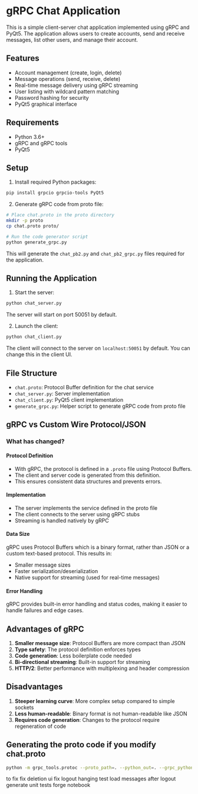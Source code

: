 # gRPC Chat Application

This is a simple client-server chat application implemented using gRPC and PyQt5. The application allows users to create accounts, send and receive messages, list other users, and manage their account.

## Features

- Account management (create, login, delete)
- Message operations (send, receive, delete)
- Real-time message delivery using gRPC streaming
- User listing with wildcard pattern matching
- Password hashing for security
- PyQt5 graphical interface

## Requirements

- Python 3.6+
- gRPC and gRPC tools
- PyQt5

## Setup

1. Install required Python packages:

```bash
pip install grpcio grpcio-tools PyQt5
```

2. Generate gRPC code from proto file:

```bash
# Place chat.proto in the proto directory
mkdir -p proto
cp chat.proto proto/

# Run the code generator script
python generate_grpc.py
```

This will generate the `chat_pb2.py` and `chat_pb2_grpc.py` files required for the application.

## Running the Application

1. Start the server:

```bash
python chat_server.py
```

The server will start on port 50051 by default.

2. Launch the client:

```bash
python chat_client.py
```

The client will connect to the server on `localhost:50051` by default. You can change this in the client UI.

## File Structure

- `chat.proto`: Protocol Buffer definition for the chat service
- `chat_server.py`: Server implementation
- `chat_client.py`: PyQt5 client implementation
- `generate_grpc.py`: Helper script to generate gRPC code from proto file

## gRPC vs Custom Wire Protocol/JSON

### What has changed?

#### Protocol Definition

- With gRPC, the protocol is defined in a `.proto` file using Protocol Buffers.
- The client and server code is generated from this definition.
- This ensures consistent data structures and prevents errors.

#### Implementation

- The server implements the service defined in the proto file
- The client connects to the server using gRPC stubs
- Streaming is handled natively by gRPC

#### Data Size

gRPC uses Protocol Buffers which is a binary format, rather than JSON or a custom text-based protocol. This results in:
- Smaller message sizes
- Faster serialization/deserialization
- Native support for streaming (used for real-time messages)

#### Error Handling

gRPC provides built-in error handling and status codes, making it easier to handle failures and edge cases.

## Advantages of gRPC

1. **Smaller message size**: Protocol Buffers are more compact than JSON
2. **Type safety**: The protocol definition enforces types
3. **Code generation**: Less boilerplate code needed
4. **Bi-directional streaming**: Built-in support for streaming
5. **HTTP/2**: Better performance with multiplexing and header compression

## Disadvantages

1. **Steeper learning curve**: More complex setup compared to simple sockets
2. **Less human-readable**: Binary format is not human-readable like JSON
3. **Requires code generation**: Changes to the protocol require regeneration of code

## Generating the proto code if you modify chat.proto

```bash
python -m grpc_tools.protoc --proto_path=. --python_out=. --grpc_python_out=. chat.proto
```

to fix
fix deletion ui
fix logout hanging
test load messages after logout
generate unit tests
forge notebook